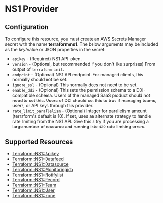 # NS1 Provider

## Configuration

To configure this resource, you must create an AWS Secrets Manager secret with the name **terraform/ns1**. The below arguments may be included as the key/value or JSON properties in the secret:

* `apikey` - (Required) NS1 API token.
* `version` - (Optional, but recommended if you don't like surprises) From
  output of `terraform init`.
* `endpoint` - (Optional) NS1 API endpoint. For managed clients, this normally
  should not be set.
* `ignore_ssl` - (Optional) This normally does not need to be set.
* `enable_ddi` - (Optional) This sets the permission schema to a DDI-compatible schema. 
Users of the managed SaaS product should not need to set this.
Users of DDI should set this to true if managing teams, users, or API keys through this provider.
* `rate_limit_parallelism` - (Optional) Integer for parallelism amount
  (terraform's default is 10). If set, uses an alternate strategy to handle
  rate limiting from the NS1 API. Give this a try if you are processing a large
  number of resource and running into `429` rate-limiting errors.


## Supported Resources

* [Terraform::NS1::Apikey](../resources/ns1/Terraform-NS1-Apikey/docs/README.md)
* [Terraform::NS1::Datafeed](../resources/ns1/Terraform-NS1-Datafeed/docs/README.md)
* [Terraform::NS1::Datasource](../resources/ns1/Terraform-NS1-Datasource/docs/README.md)
* [Terraform::NS1::Monitoringjob](../resources/ns1/Terraform-NS1-Monitoringjob/docs/README.md)
* [Terraform::NS1::Notifylist](../resources/ns1/Terraform-NS1-Notifylist/docs/README.md)
* [Terraform::NS1::Record](../resources/ns1/Terraform-NS1-Record/docs/README.md)
* [Terraform::NS1::Team](../resources/ns1/Terraform-NS1-Team/docs/README.md)
* [Terraform::NS1::User](../resources/ns1/Terraform-NS1-User/docs/README.md)
* [Terraform::NS1::Zone](../resources/ns1/Terraform-NS1-Zone/docs/README.md)